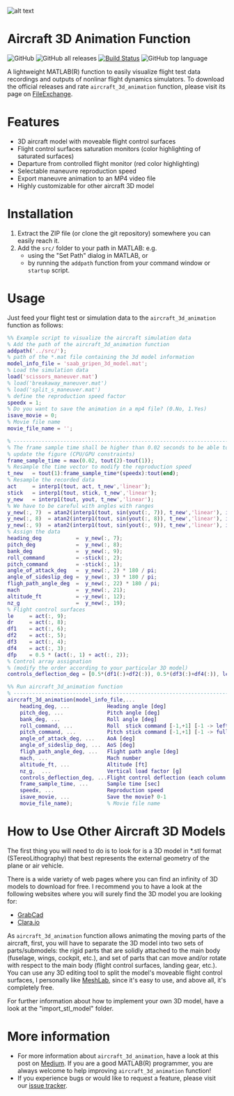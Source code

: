 ![alt text](https://im.ezgif.com/tmp/ezgif-1-a37470a31088.gif)
# Aircraft 3D Animation Function
![GitHub](https://img.shields.io/github/license/Ro3code/aircraft_3d_animation) ![GitHub all releases](https://img.shields.io/github/downloads/Ro3code/aircraft_3d_animation/total) [![Build Status](https://travis-ci.org/joemccann/dillinger.svg?branch=master)](https://travis-ci.org/joemccann/dillinger) ![GitHub top language](https://img.shields.io/github/languages/top/Ro3code/aircraft_3d_animation)

A lightweight MATLAB(R) function to easily visualize flight test data recordings and outputs of nonlinar flight dynamics simulators. To download the official releases and rate `aircraft_3d_animation` function, please visit its page on [FileExchange](http://www.mathworks.com/matlabcentral/fileexchange/22022).

Features
============
* 3D aircraft model with moveable flight control surfaces 
* Flight control surfaces saturation monitors (color highlighting of saturated surfaces) 
* Departure from controlled flight monitor (red color highlighting) 
* Selectable maneuvre reproduction speed 
* Export maneuvre animation to an MP4 video file
* Highly customizable for other aircraft 3D model

Installation
============

1. Extract the ZIP file (or clone the git repository) somewhere you can easily reach it. 
2. Add the `src/` folder to your path in MATLAB: e.g. 
    - using the "Set Path" dialog in MATLAB, or 
    - by running the `addpath` function from your command window or `startup` script.
    
Usage
=====

Just feed your flight test or simulation data to the `aircraft_3d_animation` function as follows:

```matlab
%% Example script to visualize the aircraft simulation data
% Add the path of the aircraft_3d_animation function
addpath('../src/');
% path of the *.mat file containing the 3d model information
model_info_file = 'saab_gripen_3d_model.mat';
% Load the simulation data
load('scissors_maneuver.mat')
% load('breakaway_maneuver.mat')
% load('split_s_maneuver.mat')
% define the reproduction speed factor
speedx = 1; 
% Do you want to save the animation in a mp4 file? (0.No, 1.Yes)
isave_movie = 0;
% Movie file name
movie_file_name = '';

% -------------------------------------------------------------------------
% The frame sample time shall be higher than 0.02 seconds to be able to 
% update the figure (CPU/GPU constraints)
frame_sample_time = max(0.02, tout(2)-tout(1));
% Resample the time vector to modify the reproduction speed
t_new   = tout(1):frame_sample_time*(speedx):tout(end);
% Resample the recorded data
act     = interp1(tout, act, t_new','linear');
stick   = interp1(tout, stick, t_new','linear');
y_new   = interp1(tout, yout, t_new','linear');
% We have to be careful with angles with ranges
y_new(:, 7)  = atan2(interp1(tout, sin(yout(:, 7)), t_new','linear'), interp1(tout, cos(yout(:, 7)), t_new','linear')) * 180 / pi;
y_new(:, 8)  = atan2(interp1(tout, sin(yout(:, 8)), t_new','linear'), interp1(tout, cos(yout(:, 8)), t_new','linear')) * 180 / pi;
y_new(:, 9)  = atan2(interp1(tout, sin(yout(:, 9)), t_new','linear'), interp1(tout, cos(yout(:, 9)), t_new','linear')) * 180 / pi;
% Assign the data
heading_deg           =  y_new(:, 7);
pitch_deg             =  y_new(:, 8);
bank_deg              =  y_new(:, 9);
roll_command          = -stick(:, 2);
pitch_command         = -stick(:, 1);
angle_of_attack_deg   =  y_new(:, 2) * 180 / pi;
angle_of_sideslip_deg =  y_new(:, 3) * 180 / pi;
fligh_path_angle_deg  =  y_new(:, 22) * 180 / pi;
mach                  =  y_new(:, 21);
altitude_ft           = -y_new(:, 12);
nz_g                  =  y_new(:, 19);
% Flight control surfaces
le     = act(:, 9);
dr     = act(:, 8);
df1    = act(:, 6);
df2    = act(:, 5);
df3    = act(:, 4);
df4    = act(:, 3);
dfp    = 0.5 * (act(:, 1) + act(:, 2));
% Control array assignation
% (modify the order according to your particular 3D model)
controls_deflection_deg = [0.5*(df1(:)+df2(:)), 0.5*(df3(:)+df4(:)), le(:), le(:), dr(:), dfp(:), dfp(:)];

%% Run aircraft_3d_animation function
% -------------------------------------------------------------------------
aircraft_3d_animation(model_info_file,...
    heading_deg, ...            Heading angle [deg]
    pitch_deg, ...              Pitch angle [deg]
    bank_deg, ...               Roll angle [deg]
    roll_command, ...           Roll  stick command [-1,+1] [-1 -> left,            +1 -> right]
    pitch_command, ...          Pitch stick command [-1,+1] [-1 -> full-back stick, +1 -> full-fwd stick]
    angle_of_attack_deg, ...    AoA [deg]
    angle_of_sideslip_deg, ...  AoS [deg]
    fligh_path_angle_deg, ...   Flight path angle [deg]
    mach, ...                   Mach number
    altitude_ft, ...            Altitude [ft]
    nz_g,  ...                  Vertical load factor [g]
    controls_deflection_deg, ...Flight control deflection (each column is a control surface)
    frame_sample_time, ...      Sample time [sec]
    speedx, ...                 Reproduction speed
    isave_movie, ...            Save the movie? 0-1
    movie_file_name);           % Movie file name
```

How to Use Other Aircraft 3D Models
===================================

The first thing you will need to do is to look for is a 3D model in *.stl format (STereoLithography) that best represents the external geometry of the plane or air vehicle.

There is a wide variety of web pages where you can find an infinity of 3D models to download for free. I recommend you to have a look at the following websites where you will surely find the 3D model you are looking for:

* [GrabCad](https://grabcad.com/)
* [Clara.io](https://clara.io/library)

As `aircraft_3d_animation` function allows animating the moving parts of the aircraft, first, you will have to separate the 3D model into two sets of parts/submodels: the rigid parts that are solidly attached to the main body (fuselage, wings, cockpit, etc.), and set of parts that can move and/or rotate with respect to the main body (flight control surfaces, landing gear, etc.). You can use any 3D editing tool to split the model's moveable flight control surfaces, I personally like [MeshLab](https://www.meshlab.net/), since it's easy to use, and above all, it's completely free.

For further information about how to implement your own 3D model, have a look at the "import_stl_model" folder.

More information
================

* For more information about `aircraft_3d_animation`, have a look at this post on [Medium](https://github.com/matlab2tikz/matlab2tikz). If you are a good MATLAB(R) programmer, you are always welcome to help improving `aircraft_3d_animation` function!
* If you experience bugs or would like to request a feature, please visit our [issue tracker](https://github.com/Ro3code/aircraft_3d_animation/issues). 


